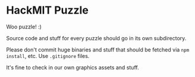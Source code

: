 # HackMIT Puzzle

Woo puzzle! :)

Source code and stuff for every puzzle should go in its own subdirectory.

Please don't commit huge binaries and stuff that should be fetched via `npm
install`, etc. Use `.gitignore` files.

It's fine to check in our own graphics assets and stuff.

